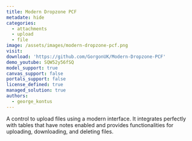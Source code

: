 ```yaml
---
title: Modern Dropzone PCF
metadate: hide
categories:
  - attachments
  - upload
  - file
image: /assets/images/modern-dropzone-pcf.png
visit: 
download: 'https://github.com/GorgonUK/Modern-Dropzone-PCF'
demo_youtube: SQW52y56fSQ
model_support: true
canvas_support: false
portals_support: false
license_defined: true
managed_solution: true
authors:
  - george_kontus
---
```

A control to upload files using a modern interface. It integrates perfectly with tables that have notes enabled and provides functionalities for uploading, downloading, and deleting files.
